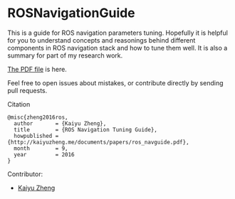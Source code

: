 # ROSNavigationGuide
This is a guide for ROS navigation parameters tuning. Hopefully it is helpful for you to understand concepts and reasonings behind
different components in ROS navigation stack and how to tune them well. It is also a summary for part of my research work.

[The PDF file](main.pdf) is here.

Feel free to open issues about mistakes, or contribute directly by sending pull requests.

Citation
```
@misc{zheng2016ros,
  author       = {Kaiyu Zheng}, 
  title        = {ROS Navigation Tuning Guide},
  howpublished = {http://kaiyuzheng.me/documents/papers/ros_navguide.pdf},
  month        = 9,
  year         = 2016
}
```

Contributor:

- [Kaiyu Zheng](http://kaiyuzh.me)
